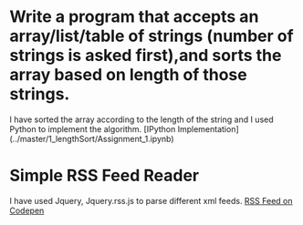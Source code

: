 # Write a program that accepts an array/list/table of strings (number of strings is asked first),and sorts the array based on length of those strings.

I have sorted the array according to the length of the string and I used Python to implement the algorithm. 
[IPython Implementation] (../master/1_lengthSort/Assignment_1.ipynb)

# Simple RSS Feed Reader

I have used Jquery, Jquery.rss.js to parse different xml feeds.
[RSS Feed on Codepen](https://codepen.io/AngshumanGupta/full/MbQWaq/)